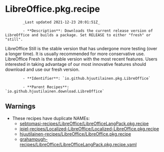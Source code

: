 # LibreOffice.pkg.recipe

            _Last updated 2021-12-23 20:01:51Z_

            - **Description**: Downloads the current release version of LibreOffice and builds a package. Set RELEASE to either "fresh" or "still".

LibreOffice Still is the stable version that has undergone more testing (over a longer time). It is usually recommended for more conservative use.
LibreOffice Fresh is the stable version with the most recent features. Users interested in taking advantage of our most innovative features should download and use our fresh version.

            - **Identifier**: `io.github.hjuutilainen.pkg.LibreOffice`

            - **Parent Recipes**: `io.github.hjuutilainen.download.LibreOffice`


## Warnings

- These recipes have duplicate NAMEs:
    - [sebtomasi-recipes/LibreOffice/LibreOfficeLangPack.pkg.recipe](/autopkg-dupe-tracker/sebtomasi-recipes/LibreOffice/LibreOfficeLangPack.pkg.recipe)
    - [jpiel-recipes/Localized-LibreOffice/Localized-LibreOffice.pkg.recipe](/autopkg-dupe-tracker/jpiel-recipes/Localized-LibreOffice/Localized-LibreOffice.pkg.recipe)
    - [hjuutilainen-recipes/LibreOffice/LibreOffice.pkg.recipe](/autopkg-dupe-tracker/hjuutilainen-recipes/LibreOffice/LibreOffice.pkg.recipe)
    - [grahampugh-recipes/LibreOffice/LibreOfficeLangPack.pkg.recipe.yaml](/autopkg-dupe-tracker/grahampugh-recipes/LibreOffice/LibreOfficeLangPack.pkg.recipe.yaml)